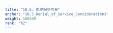 ```yaml
---
title: "10.5. 拒绝服务考量"
anchor: "10.5_Denial_of_Service_Considerations"
weight: 100500
rank: "h2"
---
```



